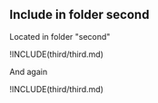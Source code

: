 ## Include in folder second

Located in folder "second"

!INCLUDE(third/third.md)

And again

!INCLUDE(third/third.md)

